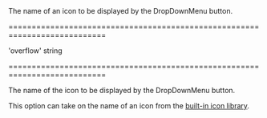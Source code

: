 <!--**
/*-------------------------------------------
    Auto-generated file. Do not modify.
-------------------------------------------

**-->
<!--d-->The name of an icon to be displayed by the DropDownMenu button.<!--/d-->
===========================================================================
<!--default-->'overflow'<!--/default-->
<!--type-->string<!--/type-->
===========================================================================

<!--shortDescription-->
The name of the icon to be displayed by the DropDownMenu button.
<!--/shortDescription-->

<!--fullDescription-->
This option can take on the name of an icon from the [built-in icon library](/Documentation/Guide/Themes/Icon_Library/).


<!--/fullDescription-->